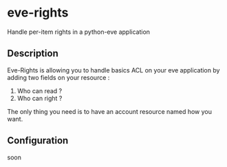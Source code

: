 # eve-rights

Handle per-item rights in a python-eve application

## Description

Eve-Rights is allowing you to handle basics ACL on your eve application by adding two fields on your resource :

1. Who can read ?
2. Who can right ?

The only thing you need is to have an account resource named how you want.

## Configuration

soon
